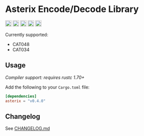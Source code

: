 # Asterix Encode/Decode Library

[<img alt="github" src="https://img.shields.io/badge/github-wcampbell0x2a/asterix-8da0cb?style=for-the-badge&labelColor=555555&logo=github" height="20">](https://github.com/wcampbell0x2a/asterix-rs)
[<img alt="crates.io" src="https://img.shields.io/crates/v/asterix.svg?style=for-the-badge&color=fc8d62&logo=rust" height="20">](https://crates.io/crates/asterix)
[<img alt="docs.rs" src="https://img.shields.io/badge/docs.rs-asterix-66c2a5?style=for-the-badge&labelColor=555555&logo=docs.rs" height="20">](https://docs.rs/asterix)
[<img alt="build status" src="https://img.shields.io/github/actions/workflow/status/wcampbell0x2a/asterix-rs/main.yml?branch=master&style=for-the-badge" height="20">](https://github.com/wcampbell0x2a/asterix-rs/actions?query=branch%3Amaster)
[<img alt="Codecov" src="https://img.shields.io/codecov/c/github/wcampbell0x2a/asterix-rs?style=for-the-badge" height="20">](https://app.codecov.io/gh/wcampbell0x2a/asterix-rs)

Currently supported:
- CAT048
- CAT034

## Usage
*Compiler support: requires rustc 1.70+*

Add the following to your `Cargo.toml` file:
```toml
[dependencies]
asterix = "v0.4.0"
```

## Changelog

See [CHANGELOG.md](https://github.com/wcampbell0x2a/asterix-rs/blob/master/CHANGELOG.md)
